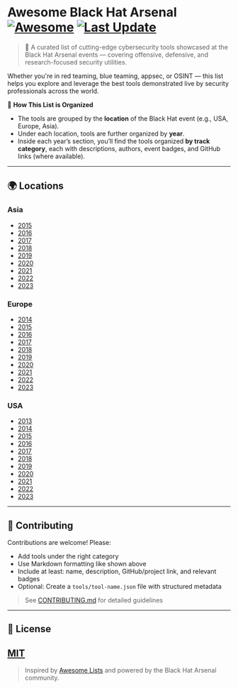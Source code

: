 # Awesome Black Hat Arsenal [![Awesome](https://awesome.re/badge.svg)](https://awesome.re) [![Last Update](https://img.shields.io/badge/Updated-June%202025-blue)](https://github.com/yourusername/awesome-blackhat-arsenal)
> 🚀 A curated list of cutting-edge cybersecurity tools showcased at the Black Hat Arsenal events — covering offensive, defensive, and research-focused security utilities.

Whether you're in red teaming, blue teaming, appsec, or OSINT — this list helps you explore and leverage the best tools demonstrated live by security professionals across the world.

📌 **How This List is Organized**
- The tools are grouped by the **location** of the Black Hat event (e.g., USA, Europe, Asia).
- Under each location, tools are further organized by **year**.
- Inside each year’s section, you’ll find the tools organized **by track category**, each with descriptions, authors, event badges, and GitHub links (where available).
---
## 🌍 Locations
### Asia
- [2015](output_by_location/Asia/2015/README.md)
- [2016](output_by_location/Asia/2016/README.md)
- [2017](output_by_location/Asia/2017/README.md)
- [2018](output_by_location/Asia/2018/README.md)
- [2019](output_by_location/Asia/2019/README.md)
- [2020](output_by_location/Asia/2020/README.md)
- [2021](output_by_location/Asia/2021/README.md)
- [2022](output_by_location/Asia/2022/README.md)
- [2023](output_by_location/Asia/2023/README.md)
### Europe
- [2014](output_by_location/Europe/2014/README.md)
- [2015](output_by_location/Europe/2015/README.md)
- [2016](output_by_location/Europe/2016/README.md)
- [2017](output_by_location/Europe/2017/README.md)
- [2018](output_by_location/Europe/2018/README.md)
- [2019](output_by_location/Europe/2019/README.md)
- [2020](output_by_location/Europe/2020/README.md)
- [2021](output_by_location/Europe/2021/README.md)
- [2022](output_by_location/Europe/2022/README.md)
- [2023](output_by_location/Europe/2023/README.md)
### USA
- [2013](output_by_location/USA/2013/README.md)
- [2014](output_by_location/USA/2014/README.md)
- [2015](output_by_location/USA/2015/README.md)
- [2016](output_by_location/USA/2016/README.md)
- [2017](output_by_location/USA/2017/README.md)
- [2018](output_by_location/USA/2018/README.md)
- [2019](output_by_location/USA/2019/README.md)
- [2020](output_by_location/USA/2020/README.md)
- [2021](output_by_location/USA/2021/README.md)
- [2022](output_by_location/USA/2022/README.md)
- [2023](output_by_location/USA/2023/README.md)
---
## 🧩 Contributing
Contributions are welcome! Please:
- Add tools under the right category
- Use Markdown formatting like shown above
- Include at least: name, description, GitHub/project link, and relevant badges
- Optional: Create a `tools/tool-name.json` file with structured metadata
> See [CONTRIBUTING.md](CONTRIBUTING.md) for detailed guidelines
---
## 📄 License
[MIT](LICENSE)
---
> Inspired by [Awesome Lists](https://awesome.re) and powered by the Black Hat Arsenal community.